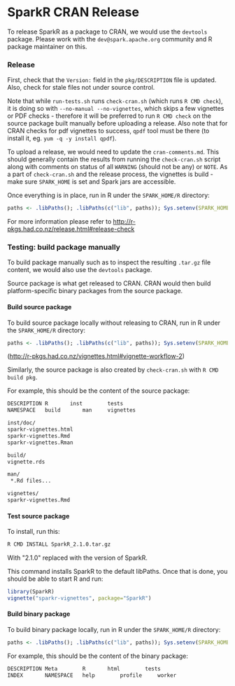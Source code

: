 # SparkR CRAN Release

To release SparkR as a package to CRAN, we would use the `devtools` package. Please work with the
`dev@spark.apache.org` community and R package maintainer on this.

### Release

First, check that the `Version:` field in the `pkg/DESCRIPTION` file is updated. Also, check for stale files not under source control.

Note that while `run-tests.sh` runs `check-cran.sh` (which runs `R CMD check`), it is doing so with `--no-manual --no-vignettes`, which skips a few vignettes or PDF checks - therefore it will be preferred to run `R CMD check` on the source package built manually before uploading a release. Also note that for CRAN checks for pdf vignettes to success, `qpdf` tool must be there (to install it, eg. `yum -q -y install qpdf`).

To upload a release, we would need to update the `cran-comments.md`. This should generally contain the results from running the `check-cran.sh` script along with comments on status of all `WARNING` (should not be any) or `NOTE`. As a part of `check-cran.sh` and the release process, the vignettes is build - make sure `SPARK_HOME` is set and Spark jars are accessible.

Once everything is in place, run in R under the `SPARK_HOME/R` directory:

```R
paths <- .libPaths(); .libPaths(c("lib", paths)); Sys.setenv(SPARK_HOME=tools::file_path_as_absolute("..")); devtools::release(); .libPaths(paths)
```

For more information please refer to http://r-pkgs.had.co.nz/release.html#release-check

### Testing: build package manually

To build package manually such as to inspect the resulting `.tar.gz` file content, we would also use the `devtools` package.

Source package is what get released to CRAN. CRAN would then build platform-specific binary packages from the source package.

#### Build source package

To build source package locally without releasing to CRAN, run in R under the `SPARK_HOME/R` directory:

```R
paths <- .libPaths(); .libPaths(c("lib", paths)); Sys.setenv(SPARK_HOME=tools::file_path_as_absolute("..")); devtools::build("pkg"); .libPaths(paths)
```

(http://r-pkgs.had.co.nz/vignettes.html#vignette-workflow-2)

Similarly, the source package is also created by `check-cran.sh` with `R CMD build pkg`.

For example, this should be the content of the source package:

```sh
DESCRIPTION	R		inst		tests
NAMESPACE	build		man		vignettes

inst/doc/
sparkr-vignettes.html
sparkr-vignettes.Rmd
sparkr-vignettes.Rman

build/
vignette.rds

man/
 *.Rd files...

vignettes/
sparkr-vignettes.Rmd
```

#### Test source package

To install, run this:

```sh
R CMD INSTALL SparkR_2.1.0.tar.gz
```

With "2.1.0" replaced with the version of SparkR.

This command installs SparkR to the default libPaths. Once that is done, you should be able to start R and run:

```R
library(SparkR)
vignette("sparkr-vignettes", package="SparkR")
```

#### Build binary package

To build binary package locally, run in R under the `SPARK_HOME/R` directory:

```R
paths <- .libPaths(); .libPaths(c("lib", paths)); Sys.setenv(SPARK_HOME=tools::file_path_as_absolute("..")); devtools::build("pkg", binary = TRUE); .libPaths(paths)
```

For example, this should be the content of the binary package:

```sh
DESCRIPTION	Meta		R		html		tests
INDEX		NAMESPACE	help		profile		worker
```
